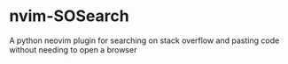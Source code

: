 # nvim-SOSearch
A python neovim plugin for searching on stack overflow and pasting code without needing to open a browser
